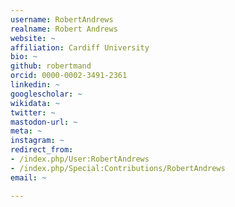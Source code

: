 ```yaml
---
username: RobertAndrews
realname: Robert Andrews
website: ~
affiliation: Cardiff University
bio: ~
github: robertmand
orcid: 0000-0002-3491-2361
linkedin: ~
googlescholar: ~
wikidata: ~
twitter: ~
mastodon-url: ~
meta: ~
instagram: ~
redirect_from:
- /index.php/User:RobertAndrews
- /index.php/Special:Contributions/RobertAndrews
email: ~

---
```

